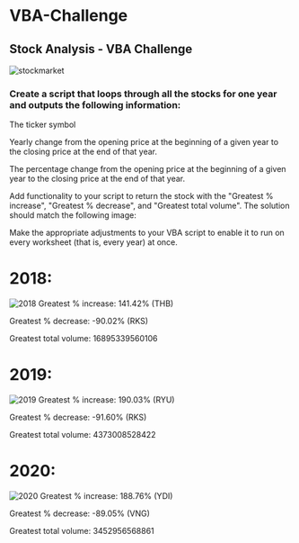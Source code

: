 # VBA-Challenge
## Stock Analysis - VBA Challenge

![stockmarket](https://github.com/Cheryl277/VBA-Challenge/assets/120348065/39d5f87f-1e59-4d64-b661-cd6b717a3696)

### Create a script that loops through all the stocks for one year and outputs the following information:

The ticker symbol

Yearly change from the opening price at the beginning of a given year to the closing price at the end of that year.

The percentage change from the opening price at the beginning of a given year to the closing price at the end of that year.

Add functionality to your script to return the stock with the "Greatest % increase", "Greatest % decrease", and "Greatest total volume". The solution should match the following image:

Make the appropriate adjustments to your VBA script to enable it to run on every worksheet (that is, every year) at once.

# 2018:
![2018](https://github.com/Cheryl277/VBA-Challenge/assets/120348065/6cdab047-beae-44b3-a4b7-e8737d7f815a)
Greatest % increase: 141.42% (THB)

Greatest % decrease: -90.02% (RKS)

Greatest total volume: 16895339560106

# 2019:
![2019](https://github.com/Cheryl277/VBA-Challenge/assets/120348065/c4afdcff-52fa-4601-b395-9df0026468fe)
Greatest % increase: 190.03% (RYU)

Greatest % decrease: -91.60% (RKS)

Greatest total volume: 4373008528422

# 2020:
![2020](https://github.com/Cheryl277/VBA-Challenge/assets/120348065/0053c9c4-7ce3-466b-843e-2a18459ae7a1)
Greatest % increase: 188.76% (YDI)

Greatest % decrease: -89.05% (VNG)

Greatest total volume: 3452956568861
